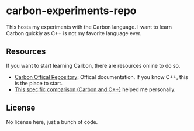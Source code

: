 # carbon-experiments-repo
This hosts my experiments with the Carbon language. I want to learn Carbon quickly as C++ is not my favorite language ever.

## Resources
If you want to start learning Carbon, there are resources online to do so.

- [Carbon Offical Repository](https://github.com/carbon-language/carbon-lang): Offical documentation. If you know C++, this is the place to start.
- [This specific comparison (Carbon and C++)](https://github.com/carbon-language/carbon-lang/tree/trunk?tab=readme-ov-file#carbon-and-c) helped me personally.

## License
No license here, just a bunch of code.